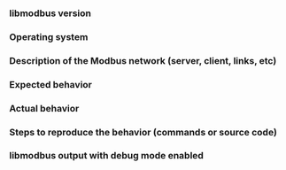 ### libmodbus version

### Operating system

### Description of the Modbus network (server, client, links, etc)

### Expected behavior

### Actual behavior

### Steps to reproduce the behavior (commands or source code)

### libmodbus output with debug mode enabled
